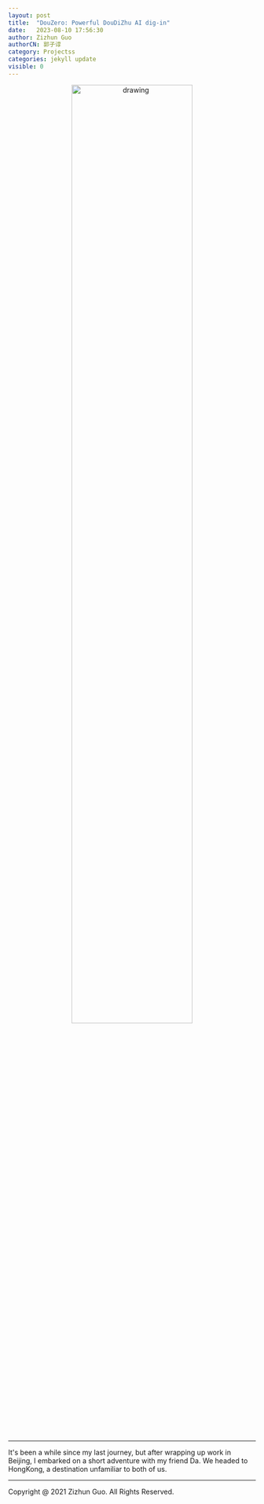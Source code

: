 ```yaml
---
layout: post
title:  "DouZero: Powerful DouDiZhu AI dig-in"
date:   2023-08-10 17:56:30
author: Zizhun Guo
authorCN: 郭子谆
category: Projectss
categories: jekyll update
visible: 0
---
```

<div style="text-align: center;">
   <img src="https://picx.zhimg.com/v2-146621bee7fee71d27ca46d64bf61fcf_1440w.jpg?source=d16d100b" alt="drawing" style="width: 70%;"/>
</div>



 <br>

---



It's been a while since my last journey, but after wrapping up work in Beijing, I embarked on a short adventure with my friend Da. We headed to HongKong, a destination unfamiliar to both of us.




---
Copyright @ 2021 Zizhun Guo. All Rights Reserved.

